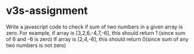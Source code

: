 # v3s-assignment

Write a javascript code to check if sum of two numbers in a given array is zero.
For example, if array is [3,2,6,-4,7,-6], this should return 1 (since sum of 6 and -6 is zero)
If array is [2,4,-6], this should return 0(since sum of any two numbers is not zero)
